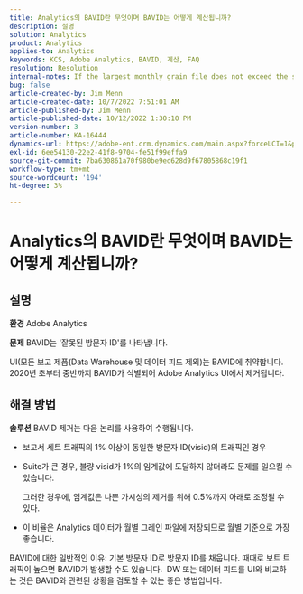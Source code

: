 ```yaml
---
title: Analytics의 BAVID란 무엇이며 BAVID는 어떻게 계산됩니까?
description: 설명
solution: Analytics
product: Analytics
applies-to: Analytics
keywords: KCS, Adobe Analytics, BAVID, 계산, FAQ
resolution: Resolution
internal-notes: If the largest monthly grain file does not exceed the size threshold (250MB default), we do not examine the suite for bad visids.
bug: false
article-created-by: Jim Menn
article-created-date: 10/7/2022 7:51:01 AM
article-published-by: Jim Menn
article-published-date: 10/12/2022 1:30:10 PM
version-number: 3
article-number: KA-16444
dynamics-url: https://adobe-ent.crm.dynamics.com/main.aspx?forceUCI=1&pagetype=entityrecord&etn=knowledgearticle&id=83dccec7-1446-ed11-bba1-000d3a3064b8
exl-id: 6ee54130-22e2-41f8-9704-fe51f99effa9
source-git-commit: 7ba630861a70f980be9ed628d9f67805868c19f1
workflow-type: tm+mt
source-wordcount: '194'
ht-degree: 3%

---
```


# Analytics의 BAVID란 무엇이며 BAVID는 어떻게 계산됩니까?

## 설명


<b>환경</b>
Adobe Analytics

<b>문제</b>
BAVID는 &#39;잘못된 방문자 ID&#39;를 나타냅니다.

UI(모든 보고 제품(Data Warehouse 및 데이터 피드 제외)는 BAVID에 취약합니다.
2020년 초부터 중반까지 BAVID가 식별되어 Adobe Analytics UI에서 제거됩니다.






## 해결 방법


<b>솔루션</b>
BAVID 제거는 다음 논리를 사용하여 수행됩니다.

- 보고서 세트 트래픽의 1% 이상이 동일한 방문자 ID(visid)의 트래픽인 경우
- Suite가 큰 경우, 불량 visid가 1%의 임계값에 도달하지 않더라도 문제를 일으킬 수 있습니다.

  그러한 경우에, 임계값은 나쁜 가시성의 제거를 위해 0.5%까지 아래로 조정될 수 있다.
- 이 비율은 Analytics 데이터가 월별 그레인 파일에 저장되므로 월별 기준으로 가장 좋습니다.


BAVID에 대한 일반적인 이유: 기본 방문자 ID로 방문자 ID를 채웁니다. 때때로 보트 트래픽이 높으면 BAVID가 발생할 수도 있습니다. 
DW 또는 데이터 피드를 UI와 비교하는 것은 BAVID와 관련된 상황을 검토할 수 있는 좋은 방법입니다.
